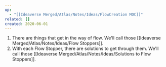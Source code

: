 ```yaml
---
up:
  - "[[Ideaverse Merged/Atlas/Notes/Ideas/FlowCreation MOC]]"
related: []
created: 2020-06-01
---
```


1. There are things that get in the way of flow. We'll call those [[Ideaverse Merged/Atlas/Notes/Ideas/Flow Stoppers]].
2. With each Flow Stopper, there are solutions to get through them. We'll call those [[Ideaverse Merged/Atlas/Notes/Ideas/Solutions to Flow Stoppers]].
